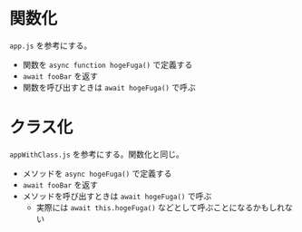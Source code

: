 # 関数化
`app.js` を参考にする。

- 関数を `async function hogeFuga()` で定義する
- `await fooBar` を返す
- 関数を呼び出すときは `await hogeFuga()` で呼ぶ

# クラス化
`appWithClass.js` を参考にする。関数化と同じ。

- メソッドを `async hogeFuga()` で定義する
- `await fooBar` を返す
- メソッドを呼び出すときは `await hogeFuga()` で呼ぶ
  - 実際には `await this.hogeFuga()` などとして呼ぶことになるかもしれない
